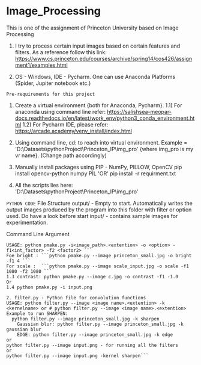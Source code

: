 # Image_Processing 
This is one of the assignment of Princeton University based on Image Processing

1) I try to process certain input images based on certain features and filters. As a reference follow this link:                
https://www.cs.princeton.edu/courses/archive/spring14/cos426/assignment1/examples.html

2) OS - Windows, IDE - Pycharm. One can use Anaconda Platforms (Spider, Jupiter notebook etc.) 

``` Pre-requirements for this project ```
1) Create a virtual environment {both for Anaconda, Pycharm}. 
  1.1) For anaconda using command line refer: 
       https://salishsea-meopar-docs.readthedocs.io/en/latest/work_env/python3_conda_environment.html
  1.2) For Pycharm IDE, please refer:
       https://arcade.academy/venv_install/index.html

2) Using command line, cd: to reach into virtual environment. Example = 'D:\Datasets\pythonProject\Princeton_IP\img_pro' {where img_pro is my vr name}. (Change path accordingly)
4) Manually install packages using PIP - NumPy, PILLOW, OpenCV 
   pip install opencv-python numpy PIL 
   'OR' 
   pip install -r requirment.txt
5) All the scripts lies here: 'D:\Datasets\pythonProject\Princeton_IP\img_pro'

``` PYTHON CODE ```
File Structure
output/ - Empty to start. Automatically writes the output images produced by the program into this folder with filter or option used. Do have a look before start
input/ - contains sample images for experimentation. 

Command Line Argument
```1. pmake.py - Python file to run the functions like {bright, contrast, blur, scale}
USAGE: python pmake.py -i<image_path>.<extention> -o <option> -f1<int_factor> -f2 <factor2> ```
Foe bright : ```python pmake.py --image princeton_small.jpg -o bright -f1 4 ```
For scale :  ```python pmake.py --image scale_input.jpg -o scale -f1 1080 -f2 1080 ``` 
1.3 contrast: python pmake.py --image c.jpg -o contrast -f1 -1.0 
Or
1.4 python pmake.py -i input.png

2. filter.py - Python file for convolution functions
USAGE: python filter.py --image <image name>.<extention> -k <kernelname> or # python filter.py --image <image name>.<extention>
Example to run SHARPEN:
  python filter.py --image princeton_small.jpg -k sharpen
	Gaussian blur: python filter.py --image princeton_small.jpg -k gaussian blur
	EDGE: python filter.py --image princeton_small.jpg -k edge
or
python filter.py --image input.png - for running all the filters
or
python filter.py --image input.png -kernel sharpen```

